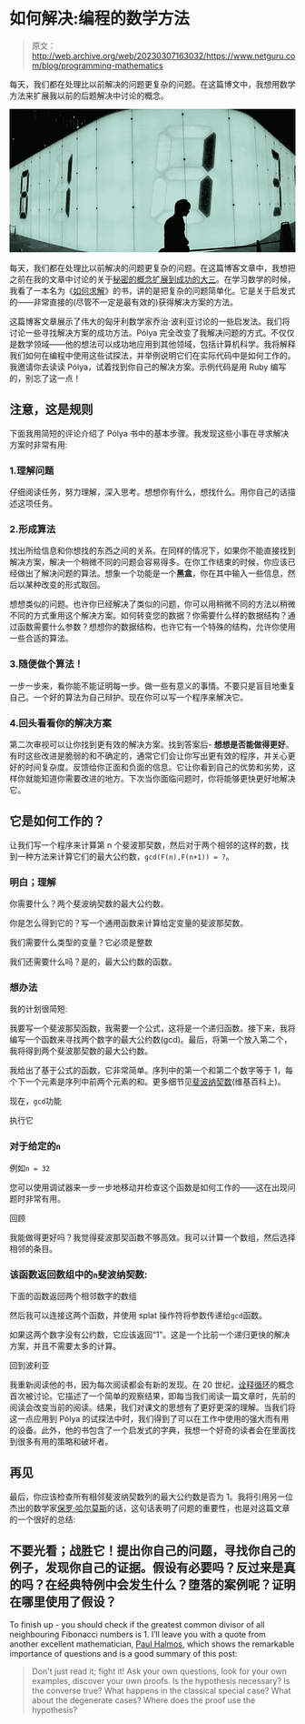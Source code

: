 # 如何解决:编程的数学方法

> 原文：<http://web.archive.org/web/20230307163032/https://www.netguru.com/blog/programming-mathematics>

 每天，我们都在处理比以前解决的问题更复杂的问题。在这篇博文中，我想用数学方法来扩展我以前的后题解决中讨论的概念。

![](img/d6283c1ddb245cd9de30a8d29435b2c0.png)

每天，我们都在处理比以前解决的问题更复杂的问题。在这篇博客文章中，我想把之前在我的文章中讨论的关于[秘密的概念扩展到成功的大三](http://web.archive.org/web/20220924162534/https://www.netguru.com/blog/success-junior-web-developer)。在学习数学的时候，我看了一本名为《[如何求解](http://web.archive.org/web/20220924162534/http://www.amazon.com/How-Solve-It-Mathematical-Princeton/dp/069111966X)》的书，讲的是把复杂的问题简单化。它是关于启发式的——非常直接的(尽管不一定是最有效的)获得解决方案的方法。

这篇博客文章展示了伟大的匈牙利数学家乔治·波利亚讨论的一些启发法。我们将讨论一些寻找解决方案的成功方法。Pólya 完全改变了我解决问题的方式。不仅仅是数学领域——他的想法可以成功地应用到其他领域，包括计算机科学。我将解释我们如何在编程中使用这些试探法，并举例说明它们在实际代码中是如何工作的。我邀请你去读读 Pólya，试着找到你自己的解决方案。示例代码是用 Ruby 编写的，别忘了这一点！

## 注意，这是规则

下面我用简短的评论介绍了 Pólya 书中的基本步骤。我发现这些小事在寻求解决方案时非常有用:

### 1.理解问题

仔细阅读任务，努力理解，深入思考。想想你有什么，想找什么。用你自己的话描述这项任务。

### 2.形成算法

找出所给信息和你想找的东西之间的关系。在同样的情况下，如果你不能直接找到解决方案，解决一个稍微不同的问题会容易得多。在你工作结束的时候，你应该已经做出了解决问题的算法。想象一个功能是一个**黑盒**，你在其中输入一些信息，然后以某种改变的形式取回。

想想类似的问题。也许你已经解决了类似的问题，你可以用稍微不同的方法以稍微不同的方式重用这个解决方案。如何转变您的数据？你需要什么样的数据结构？通过函数需要什么参数？想想你的数据结构，也许它有一个特殊的结构，允许你使用一些合适的算法。

### 3.随便做个算法！

一步一步来，看你能不能证明每一步。做一些有意义的事情。不要只是盲目地重复自己。一个好的算法为自己辩护。现在你可以写一个程序来解决它。

### 4.回头看看你的解决方案

第二次审视可以让你找到更有效的解决方案。找到答案后- **想想是否能做得更好**。有时这些改进是脆弱的和不确定的，通常它们会让你写出更有效的程序，并关心更好的时间复杂度。反馈给你正面和负面的信息。它让你看到自己的优势和劣势，这样你就能知道你需要改进的地方。下次当你面临问题时，你将能够更快更好地解决它。

## 它是如何工作的？

让我们写一个程序来计算第 n 个斐波那契数，然后对于两个相邻的这样的数，找到一种方法来计算它们的最大公约数，`gcd(F(n),F(n+1)) = ?`。

### 明白；理解

你需要什么？两个斐波纳契数的最大公约数。

你是怎么得到它的？写一个通用函数来计算给定变量的斐波那契数。

我们需要什么类型的变量？它必须是整数

我们还需要什么吗？是的，最大公约数的函数。

### 想办法

我的计划很简短:

我要写一个斐波那契函数，我需要一个公式，这将是一个递归函数。接下来，我将编写一个函数来寻找两个数字的最大公约数(gcd)。最后，将第一个放入第二个，我将得到两个斐波那契数的最大公约数。

我给出了基于公式的函数，它非常简单。序列中的第一个和第二个数字等于 1，每个下一个元素是序列中前两个元素的和。更多细节见[斐波纳契数](http://web.archive.org/web/20220924162534/https://en.wikipedia.org/wiki/Fibonacci_number)(维基百科上)。

现在，`gcd`功能

执行它

### 对于给定的`n`

例如`n = 32`

您可以使用调试器来一步一步地移动并检查这个函数是如何工作的——这在出现问题时非常有用。

回顾

我能做得更好吗？我觉得斐波那契函数不够高效。我可以计算一个数组，然后选择相邻的条目。

### 该函数返回数组中的`n`斐波纳契数:

下面的函数返回两个相邻数字的数组

然后我可以连接这两个函数，并使用 splat 操作符将参数传递给`gcd`函数。

如果这两个数字没有公约数，它应该返回“1”。这是一个比前一个递归更快的解决方案，并且不需要太多的计算。

回到波利亚

我重新阅读他的书，因为每次阅读都会有新的发现。在 20 世纪，[诠释循环](http://web.archive.org/web/20220924162534/https://en.wikipedia.org/wiki/Hermeneutic_circle)的概念首次被讨论。它描述了一个简单的观察结果，即每当我们阅读一篇文章时，先前的阅读会改变当前的阅读。结果，我们对课文的思想有了更好更深的理解。当我们将这一点应用到 Pólya 的试探法中时，我们得到了可以在工作中使用的强大而有用的设备。此外，他的书包含了一个启发式的字典，我想一个好奇的读者会在里面找到很多有用的策略和破坏者。

## 再见

最后，你应该检查所有相邻斐波纳契数列的最大公约数是否为 1。我将引用另一位杰出的数学家[保罗·哈尔莫斯](http://web.archive.org/web/20220924162534/https://en.wikipedia.org/wiki/Paul_Halmos)的话，这句话表明了问题的重要性，也是对这篇文章的一个很好的总结:

## 不要光看；战胜它！提出你自己的问题，寻找你自己的例子，发现你自己的证据。假设有必要吗？反过来是真的吗？在经典特例中会发生什么？堕落的案例呢？证明在哪里使用了假设？

To finish up - you should check if the greatest common divisor of all neighbouring Fibonacci numbers is 1\. I’ll leave you with a quote from another excellent mathematician, [Paul Halmos](http://web.archive.org/web/20220924162534/https://en.wikipedia.org/wiki/Paul_Halmos), which shows the remarkable importance of questions and is a good summary of this post:

> Don't just read it; fight it! Ask your own questions, look for your own examples, discover your own proofs. Is the hypothesis necessary? Is the converse true? What happens in the classical special case? What about the degenerate cases? Where does the proof use the hypothesis?
